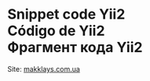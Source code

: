 # Snippet code Yii2 <br/> Código de Yii2 <br/> Фрагмент кода Yii2

Site: [makklays.com.ua](http://makklays.com.ua?from=github_yii2)

